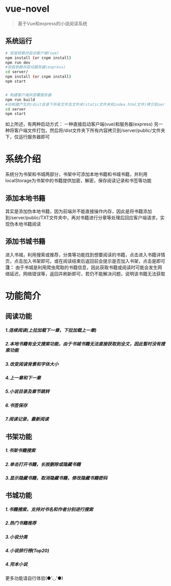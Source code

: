 # vue-novel

> 基于Vue和express的小说阅读系统

## 系统运行

``` bash
# 安装依赖并启动客户端(vue)
npm install (or cnpm install)
npm run dev
#安装依赖并启动服务器(express)
cd server/
npm install (or cnpm install)
npm start


# 构建客户端并部署服务器
npm run build
#将构建产生的/dist目录下所有文件及文件夹(static文件夹和index.html文件)拷贝到server/public目录下, 然后
cd server
npm start
```

如上所述，有两种启动方式：
一种直接启动客户端(vue)和服务器(express)
另一种将客户端文件打包，然后将/dist文件夹下所有内容拷贝到/server/public/文件夹下，仅运行服务器即可

# 系统介绍
系统分为书架和书城两部分，书架中可添加本地书籍和书城书籍，并利用localStorage为书架中的书籍提供加密，解密，保存阅读记录和书签等功能

## 添加本地书籍
其实是添加伪本地书籍，因为前端并不能直接操作内存，因此是将书籍添加到/server/public/TXT文件夹中，再对书籍进行分章等处理后回应客户端请求，实现伪本地书籍阅读

## 添加书城书籍
进入书城，利用搜索或推荐，分类等功能找到想要阅读的书籍，点击进入书籍详情页，点击加入书架即可。或在阅读结束后返回前会提示是否加入书架，点击是即可
**注：** 由于书城是利用爬虫爬取的书籍信息，因此获取书籍或阅读时可能会发生网络延迟，网络错误等，返回并刷新即可，若仍不能解决问题，说明该书籍无法获取

# 功能简介
## 阅读功能
##### 1.连续阅读(上拉加载下一章，下拉加载上一章)
##### 2.本地书籍有全文搜索功能，由于书城书籍无法直接获取到全文，因此暂时没有搜索功能
##### 3.改变阅读背景和字体大小
##### 4.上一章和下一章
##### 5.小说目录及章节跳转
##### 6.书签保存
##### 7.阅读记录，最新阅读

## 书架功能
##### 1.书架书籍搜索
##### 2.单击打开书籍，长按删除或隐藏书籍
##### 3.显示隐藏书籍，取消隐藏书籍，修改隐藏书籍密码

## 书城功能
##### 1.书籍搜索，支持对书名和作者分别进行搜索
##### 2.热门书籍推荐
##### 3.小说分类
##### 4.小说排行榜(Top20)
##### 4.完本小说

更多功能请自行体验(●'◡'●)


